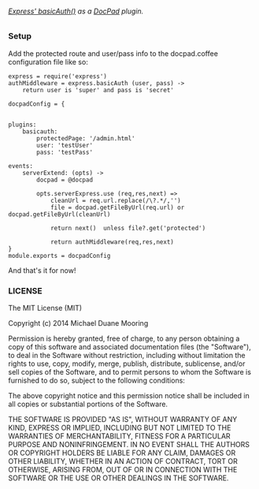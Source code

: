 ###### [Express' basicAuth()](http://expressjs.com/3x/api.html#middleware) as a [DocPad](http://docpad.org/ "DocPad") plugin.

### Setup

Add the protected route and user/pass info to the docpad.coffee configuration file like so:

```
express = require('express') 
authMiddleware = express.basicAuth (user, pass) -> 
    return user is 'super' and pass is 'secret'

docpadConfig = {


plugins:
    basicauth:
        protectedPage: '/admin.html'
        user: 'testUser'
        pass: 'testPass'

events:
    serverExtend: (opts) ->
        docpad = @docpad

        opts.serverExpress.use (req,res,next) =>
            cleanUrl = req.url.replace(/\?.*/,'')
            file = docpad.getFileByUrl(req.url) or docpad.getFileByUrl(cleanUrl)

            return next()  unless file?.get('protected')

            return authMiddleware(req,res,next)
}
module.exports = docpadConfig
```

And that's it for now! 
 
### LICENSE

The MIT License (MIT)

Copyright (c) 2014 Michael Duane Mooring

Permission is hereby granted, free of charge, to any person obtaining a copy
of this software and associated documentation files (the "Software"), to deal
in the Software without restriction, including without limitation the rights
to use, copy, modify, merge, publish, distribute, sublicense, and/or sell
copies of the Software, and to permit persons to whom the Software is
furnished to do so, subject to the following conditions:

The above copyright notice and this permission notice shall be included in
all copies or substantial portions of the Software.

THE SOFTWARE IS PROVIDED "AS IS", WITHOUT WARRANTY OF ANY KIND, EXPRESS OR
IMPLIED, INCLUDING BUT NOT LIMITED TO THE WARRANTIES OF MERCHANTABILITY,
FITNESS FOR A PARTICULAR PURPOSE AND NONINFRINGEMENT. IN NO EVENT SHALL THE
AUTHORS OR COPYRIGHT HOLDERS BE LIABLE FOR ANY CLAIM, DAMAGES OR OTHER
LIABILITY, WHETHER IN AN ACTION OF CONTRACT, TORT OR OTHERWISE, ARISING FROM,
OUT OF OR IN CONNECTION WITH THE SOFTWARE OR THE USE OR OTHER DEALINGS IN
THE SOFTWARE.

